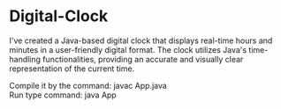 # Digital-Clock
I've created a Java-based digital clock that displays real-time hours and minutes in a user-friendly digital format. The clock utilizes Java's time-handling functionalities, providing an accurate and visually clear representation of the current time. 

Compile it by the command: javac App.java  <br>
Run type command: java App
